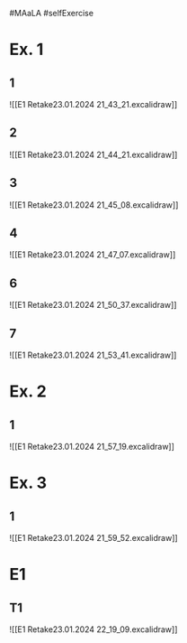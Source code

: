 #MAaLA #selfExercise 

# Ex. 1
## 1
![[E1 Retake23.01.2024 21_43_21.excalidraw]]

## 2
![[E1 Retake23.01.2024 21_44_21.excalidraw]]

## 3
![[E1 Retake23.01.2024 21_45_08.excalidraw]]

## 4
![[E1 Retake23.01.2024 21_47_07.excalidraw]]

## 6
![[E1 Retake23.01.2024 21_50_37.excalidraw]]

## 7
![[E1 Retake23.01.2024 21_53_41.excalidraw]]

# Ex. 2
## 1
![[E1 Retake23.01.2024 21_57_19.excalidraw]]

# Ex. 3
## 1
![[E1 Retake23.01.2024 21_59_52.excalidraw]]

# E1
## T1
![[E1 Retake23.01.2024 22_19_09.excalidraw]]